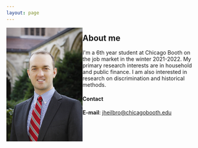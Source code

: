 ```yaml
---
layout: page
---
```



<html lang="en" style="width:100%;">
  <div style="clear: both; margin-right 100;">
    <div style="float: left; margin-right 100;">
      <img src="/images/JohnHeilbron-010.jpg" width=200 alt="">
    </div>
  </div>
</html>

## About me 
I'm a 6th year student at Chicago Booth on the job market in the winter 2021-2022. My primary research interests are in household and public finance. I am also interested in research on discrimination and historical methods.
#### Contact
**E-mail**: [jheilbro@chicagobooth.edu](mailto:jheilbro@chicagobooth.edu)










 
